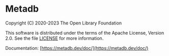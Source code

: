 Metadb
======

Copyright (C) 2020-2023 The Open Library Foundation  

This software is distributed under the terms of the Apache License,
Version 2.0.  See the file
[LICENSE](https://github.com/metadb-project/metadb/blob/master/LICENSE)
for more information.

Documentation:
[https://metadb.dev/doc/](https://metadb.dev/doc/)
